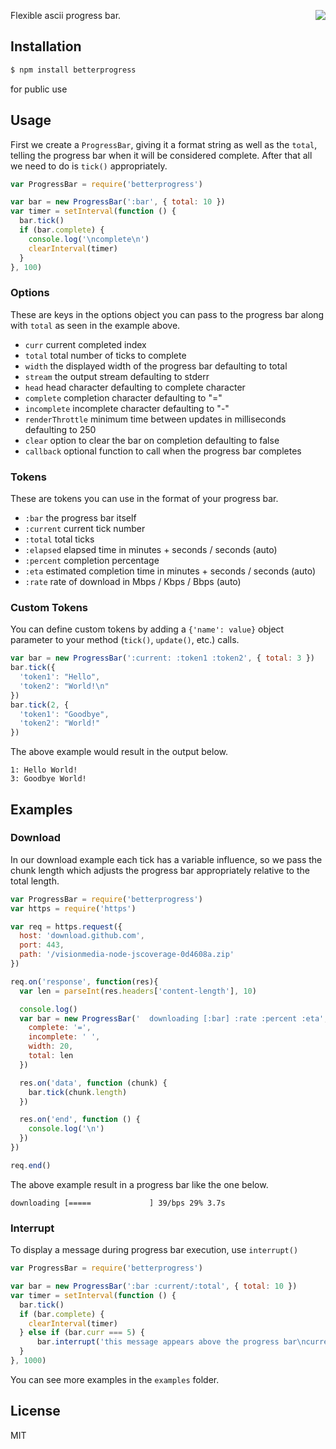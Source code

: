 Flexible ascii progress bar.
<img align="right" src="https://cdn.rawgit.com/standard/standard/master/badge.svg">

## Installation

```bash
$ npm install betterprogress
```
for public use
## Usage

First we create a `ProgressBar`, giving it a format string
as well as the `total`, telling the progress bar when it will
be considered complete. After that all we need to do is `tick()` appropriately.

```javascript
var ProgressBar = require('betterprogress')

var bar = new ProgressBar(':bar', { total: 10 })
var timer = setInterval(function () {
  bar.tick()
  if (bar.complete) {
    console.log('\ncomplete\n')
    clearInterval(timer)
  }
}, 100)
```

### Options

These are keys in the options object you can pass to the progress bar along with
`total` as seen in the example above.

- `curr` current completed index
- `total` total number of ticks to complete
- `width` the displayed width of the progress bar defaulting to total
- `stream` the output stream defaulting to stderr
- `head` head character defaulting to complete character
- `complete` completion character defaulting to "="
- `incomplete` incomplete character defaulting to "-"
- `renderThrottle` minimum time between updates in milliseconds defaulting to 250
- `clear` option to clear the bar on completion defaulting to false
- `callback` optional function to call when the progress bar completes

### Tokens

These are tokens you can use in the format of your progress bar.

- `:bar` the progress bar itself
- `:current` current tick number
- `:total` total ticks
- `:elapsed` elapsed time in minutes + seconds / seconds (auto)
- `:percent` completion percentage
- `:eta` estimated completion time in minutes + seconds / seconds (auto)
- `:rate` rate of download in Mbps / Kbps / Bbps (auto)

### Custom Tokens

You can define custom tokens by adding a `{'name': value}` object parameter to your method (`tick()`, `update()`, etc.) calls.

```javascript
var bar = new ProgressBar(':current: :token1 :token2', { total: 3 })
bar.tick({
  'token1': "Hello",
  'token2': "World!\n"
})
bar.tick(2, {
  'token1': "Goodbye",
  'token2': "World!"
})
```
The above example would result in the output below.

```
1: Hello World!
3: Goodbye World!
```

## Examples

### Download

In our download example each tick has a variable influence, so we pass the chunk
length which adjusts the progress bar appropriately relative to the total
length.

```javascript
var ProgressBar = require('betterprogress')
var https = require('https')

var req = https.request({
  host: 'download.github.com',
  port: 443,
  path: '/visionmedia-node-jscoverage-0d4608a.zip'
})

req.on('response', function(res){
  var len = parseInt(res.headers['content-length'], 10)

  console.log()
  var bar = new ProgressBar('  downloading [:bar] :rate :percent :eta', {
    complete: '=',
    incomplete: ' ',
    width: 20,
    total: len
  })

  res.on('data', function (chunk) {
    bar.tick(chunk.length)
  })

  res.on('end', function () {
    console.log('\n')
  })
})

req.end()
```

The above example result in a progress bar like the one below.

```
downloading [=====             ] 39/bps 29% 3.7s
```

### Interrupt

To display a message during progress bar execution, use `interrupt()`
```javascript
var ProgressBar = require('betterprogress')

var bar = new ProgressBar(':bar :current/:total', { total: 10 })
var timer = setInterval(function () {
  bar.tick()
  if (bar.complete) {
    clearInterval(timer)
  } else if (bar.curr === 5) {
      bar.interrupt('this message appears above the progress bar\ncurrent progress is ' + bar.curr + '/' + bar.total)
  }
}, 1000)
```

You can see more examples in the `examples` folder.

## License

MIT
